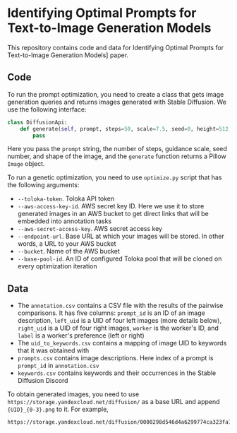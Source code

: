 # Identifying Optimal Prompts for Text-to-Image Generation Models

This repository contains code and data for Identifying Optimal Prompts for Text-to-Image Generation Models] paper.

## Code

To run the prompt optimization, you need to create a class that gets image generation queries and returns images generated with Stable Diffusion. We use the following interface:
```python
class DiffusionApi:
    def generate(self, prompt, steps=50, scale=7.5, seed=0, height=512, width=512):
        pass
```

Here you pass the `prompt` string, the number of steps, guidance scale, seed number, and shape of the image, and the `generate` function returns a Pillow `Image` object.

To run a genetic optimization, you need to use `optimize.py` script that has the following arguments:
* `--toloka-token`. Toloka API token
* `--aws-access-key-id`. AWS secret key ID. Here we use it to store generated images in an AWS bucket to get direct links that will be embedded into annotation tasks
* `--aws-secret-access-key`. AWS secret access key
* `--endpoint-url`. Base URL at which your images will be stored. In other words, a URL to your AWS bucket
* `--bucket`. Name of the AWS bucket
* `--base-pool-id`. An ID of configured Toloka pool that will be cloned on every optimization iteration

## Data

* The `annotation.csv` contains a CSV file with the results of the pairwise comparisons. It has five columns: `prompt_id` is an ID of an image description, `left_uid` is a UID of four left images (more details below), `right_uid` is a UID of four right images, `worker` is the worker's ID, and `label` is a worker's preference (left or right)
* The `uid_to_keywords.csv` contains a mapping of image UID to keywords that it was obtained with
* `prompts.csv` contains image descriptions. Here index of a prompt is `prompt_id` in `annotation.csv`
* `keywords.csv` contains keywords and their occurrences in the Stable Diffusion Discord

To obtain generated images, you need to use `https://storage.yandexcloud.net/diffusion/` as a base URL and append `{UID}_{0-3}.png` to it. For example,
```
https://storage.yandexcloud.net/diffusion/0000298d546d4a6299774ca323fa7f34_0.png
```
